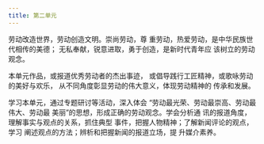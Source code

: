```yaml
---
title: 第二单元
---
```


劳动改造世界，劳动创造文明。崇尚劳动，尊
重劳动，热爱劳动，是中华民族世代相传的美德；
无私奉献，锐意进取，勇于创造，是新时代青年应
该树立的劳动观念。

本单元作品，或报道优秀劳动者的杰出事迹，
或倡导践行工匠精神，或歌咏劳动的美好与欢乐，
从不同角度彰显劳动的伟大意义，体现劳动精神的
传承和发展。

学习本单元，通过专题研讨等活动，深入体会
“劳动最光荣、劳动最崇高、劳动最伟大、劳动最
美丽”的思想，形成正确的劳动观念。学会分析通
讯的报道角度，理解事实与观点的关系，抓住典型
事件，把握人物精神；了解新闻评论的观点，学习
阐述观点的方法；辨析和把握新闻的报道立场，提
升媒介素养。
